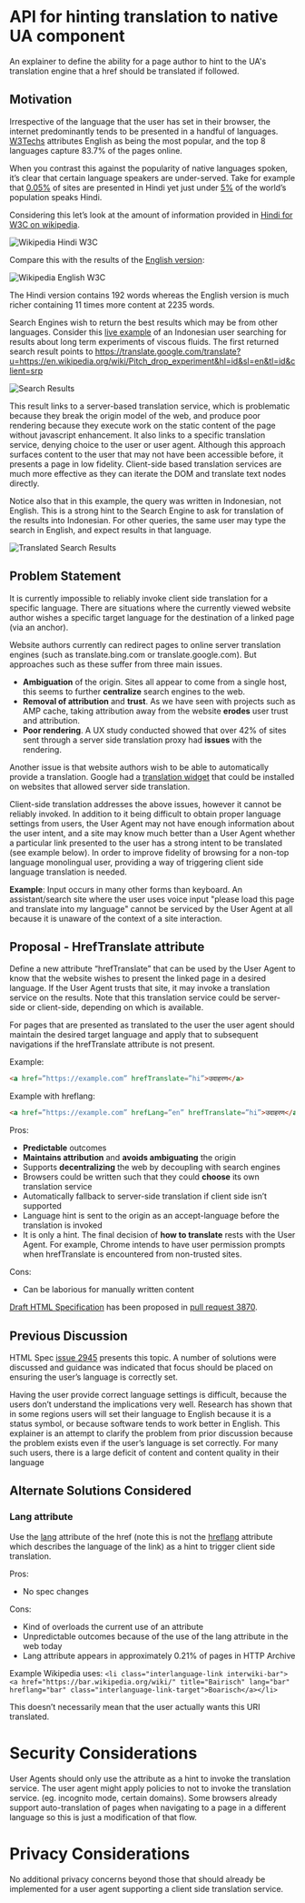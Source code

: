 # API for hinting translation to native UA component
An explainer to define the ability for a page author to hint to the UA's translation engine that a href should be translated if followed.

## Motivation

Irrespective of the language that the user has set in their browser, the internet predominantly tends to be presented in a handful of languages.
[W3Techs](https://w3techs.com/technologies/overview/content_language/all) attributes English as being the most popular, and the top 8
languages capture 83.7% of the pages online.

When you contrast this against the popularity of native languages spoken, it’s clear that certain language speakers are under-served. Take
for example that [0.05%](https://w3techs.com/technologies/details/cl-hi-/all/all) of sites are presented in Hindi yet just under
[5%](https://en.wikipedia.org/wiki/List_of_languages_by_number_of_native_speakers) of the world’s population speaks Hindi.

Considering this let’s look at the amount of information provided in [Hindi for W3C on wikipedia](https://hi.wikipedia.org/wiki/%E0%A4%B5%E0%A4%BF%E0%A4%B6%E0%A5%8D%E0%A4%B5_%E0%A4%B5%E0%A5%8D%E0%A4%AF%E0%A4%BE%E0%A4%AA%E0%A5%80_%E0%A4%B5%E0%A5%87%E0%A4%AC_%E0%A4%B8%E0%A4%82%E0%A4%98).

![Wikipedia Hindi W3C](https://github.com/dtapuska/html-translate/raw/master/HindiWikipediaW3C.png "Hindi Wikipedia W3C")

Compare this with the results of the [English version](https://en.wikipedia.org/wiki/World_Wide_Web_Consortium):

![Wikipedia English W3C](https://github.com/dtapuska/html-translate/raw/master/WikipediaScreenshotW3C.png "English Wikipedia W3C")

The Hindi version contains 192 words whereas the English version is much richer containing 11 times more content at 2235 words.


Search Engines wish to return the best results which may be from other languages. Consider this
[live example](https://www.google.com/search?hl=id&gl=id&q=eksperimen+cairan+yang+menetes+selama+90+tahun) of an Indonesian
user searching for results about long term experiments of viscous fluids. The first returned search result points to
https://translate.google.com/translate?u=https://en.wikipedia.org/wiki/Pitch_drop_experiment&hl=id&sl=en&tl=id&client=srp

![Search Results](https://github.com/dtapuska/html-translate/raw/master/SearchResults.png "Search Results")

This result links to a server-based translation service, which is problematic because they break the origin model of the web,
and produce poor rendering because they execute work on the static content of the page without javascript enhancement. It also
links to a specific translation service, denying choice to the user or user agent. Although this approach surfaces content to the
user that may not have been accessible before, it presents a page in low fidelity. Client-side based translation services are much
more effective as they can iterate the DOM and translate text nodes directly.

Notice also that in this example, the query was written in Indonesian, not English. This is a strong hint to the Search Engine to ask
for translation of the results into Indonesian. For other queries, the same user may type the search in English, and expect results in
that language.

![Translated Search Results](https://github.com/dtapuska/html-translate/raw/master/TranslatedResults.png "Search Results")

## Problem Statement

It is currently impossible to reliably invoke client side translation for a specific language. There are situations where the
currently viewed website author wishes a specific target language for the destination of a linked page (via an anchor).

Website authors currently can redirect pages to online server translation engines (such as translate.bing.com or translate.google.com).
But approaches such as these suffer from three main issues.
* **Ambiguation** of the origin. Sites all appear to come from a single host, this seems to further **centralize** search engines to the web.
* **Removal of attribution** and **trust**. As we have seen with projects such as AMP cache, taking attribution away from the website **erodes** user trust and attribution.
* **Poor rendering**. A UX study conducted showed that over 42% of sites sent through a server side translation proxy had **issues** with the rendering.

Another issue is that website authors wish to be able to automatically provide a translation. Google had a
[translation widget](https://en.support.wordpress.com/google-translate-widget/) that could be installed on websites that allowed server side translation.

Client-side translation addresses the above issues, however it cannot be reliably invoked. In addition to it being difficult to obtain proper
language settings from users, the User Agent may not have enough information about the user intent, and a site may know much better than a User Agent
whether a particular link presented to the user has a strong intent to be translated (see example below). In order to improve fidelity of browsing for
a non-top language monolingual user, providing a way of triggering client side language translation is needed.

**Example**: Input occurs in many other forms than keyboard. An assistant/search site where the user uses voice input "please load this page and translate into
my language" cannot be serviced by the User Agent at all because it is unaware of the context of a site interaction.


## Proposal - HrefTranslate attribute

Define a new attribute “hrefTranslate” that can be used by the User Agent to know that the website wishes to present the
linked page in a desired language. If the User Agent trusts that site, it may invoke a translation service on the results.
Note that this translation service could be server-side or client-side, depending on which is available.

For pages that are presented as translated to the user the user agent should maintain the desired target language and apply
that to subsequent navigations if the hrefTranslate attribute is not present.

Example:

```HTML
<a href=”https://example.com” hrefTranslate=”hi”>उदाहरण</a>
```

Example with hreflang:

```HTML
<a href=”https://example.com” hrefLang=”en” hrefTranslate=”hi”>उदाहरण</a>

```

Pros:
* **Predictable** outcomes
* **Maintains attribution** and **avoids ambiguating** the origin
* Supports **decentralizing** the web by decoupling with search engines
* Browsers could be written such that they could **choose** its own translation service
* Automatically fallback to server-side translation if client side isn’t supported
* Language hint is sent to the origin as an accept-language before the translation is invoked
* It is only a hint. The final decision of **how to translate** rests with the User Agent. For example, Chrome intends to have user
permission prompts when hrefTranslate is encountered from non-trusted sites.

Cons:
* Can be laborious for manually written content

[Draft HTML Specification](https://whatpr.org/html/3870/links.html#attr-hyperlink-hreftranslate) has been proposed in [pull request 3870](https://github.com/whatwg/html/pull/3870).


## Previous Discussion

HTML Spec [issue 2945](https://github.com/whatwg/html/issues/2945) presents this topic. A number of solutions were discussed and
guidance was indicated that focus should be placed on ensuring the user’s language is correctly set.

Having the user provide correct language settings is difficult, because the users don’t understand the implications very well.
Research has shown that in some regions users will set their language to English because it is a status symbol, or because
software tends to work better in English. This explainer is an attempt to clarify the problem from prior discussion because
the problem exists even if the user’s language is set correctly. For many such users, there is a large deficit of content and
content quality in their language

## Alternate Solutions Considered

### Lang attribute
Use the [lang](https://developer.mozilla.org/en-US/docs/Web/HTML/Global_attributes/lang) attribute of the href (note this is not the
[hreflang](https://developer.mozilla.org/en-US/docs/Web/HTML/Element/a#attr-hreflang) attribute which describes the language of
the link) as a hint to trigger client side translation.

Pros:
* No spec changes

Cons:
* Kind of overloads the current use of an attribute
* Unpredictable outcomes because of the use of the lang attribute in the web today
* Lang attribute appears in approximately 0.21% of pages in HTTP Archive

Example Wikipedia uses:
``<li class="interlanguage-link interwiki-bar"><a href="https://bar.wikipedia.org/wiki/" title="Bairisch" lang="bar" hreflang="bar" class="interlanguage-link-target">Boarisch</a></li>``

This doesn’t necessarily mean that the user actually wants this URI translated.

# Security Considerations

User Agents should only use the attribute as a hint to invoke the translation service. The user agent might apply policies to not to invoke the
translation service. (eg. incognito mode, certain domains). Some browsers already support auto-translation of pages when navigating to a
page in a different language so this is just a modification of that flow.


# Privacy Considerations

No additional privacy concerns beyond those that should already be implemented for a user agent supporting a client side translation service.
